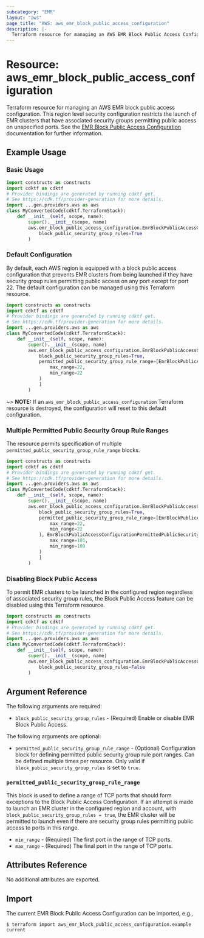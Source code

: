 ```yaml
---
subcategory: "EMR"
layout: "aws"
page_title: "AWS: aws_emr_block_public_access_configuration"
description: |-
  Terraform resource for managing an AWS EMR Block Public Access Configuration.
---
```


# Resource: aws_emr_block_public_access_configuration

Terraform resource for managing an AWS EMR block public access configuration. This region level security configuration restricts the launch of EMR clusters that have associated security groups permitting public access on unspecified ports. See the [EMR Block Public Access Configuration](https://docs.aws.amazon.com/emr/latest/ManagementGuide/emr-block-public-access.html) documentation for further information.

## Example Usage

### Basic Usage

```python
import constructs as constructs
import cdktf as cdktf
# Provider bindings are generated by running cdktf get.
# See https://cdk.tf/provider-generation for more details.
import ...gen.providers.aws as aws
class MyConvertedCode(cdktf.TerraformStack):
    def __init__(self, scope, name):
        super().__init__(scope, name)
        aws.emr_block_public_access_configuration.EmrBlockPublicAccessConfiguration(self, "example",
            block_public_security_group_rules=True
        )
```

### Default Configuration

By default, each AWS region is equipped with a block public access configuration that prevents EMR clusters from being launched if they have security group rules permitting public access on any port except for port 22. The default configuration can be managed using this Terraform resource.

```python
import constructs as constructs
import cdktf as cdktf
# Provider bindings are generated by running cdktf get.
# See https://cdk.tf/provider-generation for more details.
import ...gen.providers.aws as aws
class MyConvertedCode(cdktf.TerraformStack):
    def __init__(self, scope, name):
        super().__init__(scope, name)
        aws.emr_block_public_access_configuration.EmrBlockPublicAccessConfiguration(self, "example",
            block_public_security_group_rules=True,
            permitted_public_security_group_rule_range=[EmrBlockPublicAccessConfigurationPermittedPublicSecurityGroupRuleRange(
                max_range=22,
                min_range=22
            )
            ]
        )
```

~> **NOTE:** If an `aws_emr_block_public_access_configuration` Terraform resource is destroyed, the configuration will reset to this default configuration.

### Multiple Permitted Public Security Group Rule Ranges

The resource permits specification of multiple `permitted_public_security_group_rule_range` blocks.

```python
import constructs as constructs
import cdktf as cdktf
# Provider bindings are generated by running cdktf get.
# See https://cdk.tf/provider-generation for more details.
import ...gen.providers.aws as aws
class MyConvertedCode(cdktf.TerraformStack):
    def __init__(self, scope, name):
        super().__init__(scope, name)
        aws.emr_block_public_access_configuration.EmrBlockPublicAccessConfiguration(self, "example",
            block_public_security_group_rules=True,
            permitted_public_security_group_rule_range=[EmrBlockPublicAccessConfigurationPermittedPublicSecurityGroupRuleRange(
                max_range=22,
                min_range=22
            ), EmrBlockPublicAccessConfigurationPermittedPublicSecurityGroupRuleRange(
                max_range=101,
                min_range=100
            )
            ]
        )
```

### Disabling Block Public Access

To permit EMR clusters to be launched in the configured region regardless of associated security group rules, the Block Public Access feature can be disabled using this Terraform resource.

```python
import constructs as constructs
import cdktf as cdktf
# Provider bindings are generated by running cdktf get.
# See https://cdk.tf/provider-generation for more details.
import ...gen.providers.aws as aws
class MyConvertedCode(cdktf.TerraformStack):
    def __init__(self, scope, name):
        super().__init__(scope, name)
        aws.emr_block_public_access_configuration.EmrBlockPublicAccessConfiguration(self, "example",
            block_public_security_group_rules=False
        )
```

## Argument Reference

The following arguments are required:

* `block_public_security_group_rules` - (Required) Enable or disable EMR Block Public Access.

The following arguments are optional:

* `permitted_public_security_group_rule_range` - (Optional) Configuration block for defining permitted public security group rule port ranges. Can be defined multiple times per resource. Only valid if `block_public_security_group_rules` is set to `true`.

### `permitted_public_security_group_rule_range`

This block is used to define a range of TCP ports that should form exceptions to the Block Public Access Configuration. If an attempt is made to launch an EMR cluster in the configured region and account, with `block_public_security_group_rules = true`, the EMR cluster will be permitted to launch even if there are security group rules permitting public access to ports in this range.

* `min_range` - (Required) The first port in the range of TCP ports.
* `max_range` - (Required) The final port in the range of TCP ports.

## Attributes Reference

No additional attributes are exported.

## Import

The current EMR Block Public Access Configuration can be imported, e.g.,

```
$ terraform import aws_emr_block_public_access_configuration.example current
```

<!-- cache-key: cdktf-0.17.0-pre.15 input-25b9375c3eceb10121bf17f75e95c6548f5960a8aa7a1c4275e435d6ad8ab162 -->